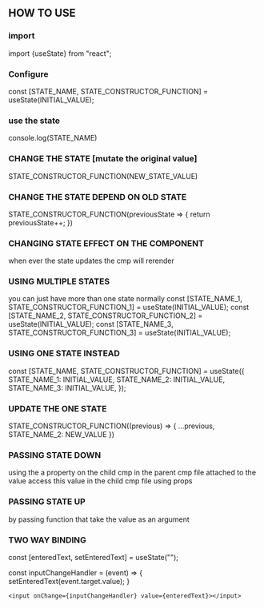 ## HOW TO USE

### import

import {useState} from "react";

### Configure

const [STATE_NAME, STATE_CONSTRUCTOR_FUNCTION] = useState(INITIAL_VALUE);

### use the state

console.log(STATE_NAME)

### CHANGE THE STATE [mutate the original value]

STATE_CONSTRUCTOR_FUNCTION(NEW_STATE_VALUE)

### CHANGE THE STATE DEPEND ON OLD STATE

STATE_CONSTRUCTOR_FUNCTION(previousState => {
return previousState++;
})

### CHANGING STATE EFFECT ON THE COMPONENT

when ever the state updates the cmp will rerender

### USING MULTIPLE STATES

you can just have more than one state normally
const [STATE_NAME_1, STATE_CONSTRUCTOR_FUNCTION_1] = useState(INITIAL_VALUE);
const [STATE_NAME_2, STATE_CONSTRUCTOR_FUNCTION_2] = useState(INITIAL_VALUE);
const [STATE_NAME_3, STATE_CONSTRUCTOR_FUNCTION_3] = useState(INITIAL_VALUE);

### USING ONE STATE INSTEAD

const [STATE_NAME, STATE_CONSTRUCTOR_FUNCTION] = useState({
STATE_NAME_1: INITIAL_VALUE,
STATE_NAME_2: INITIAL_VALUE,
STATE_NAME_3: INITIAL_VALUE,
});

### UPDATE THE ONE STATE

STATE_CONSTRUCTOR_FUNCTION((previous) => {
...previous,
STATE_NAME_2: NEW_VALUE
})

### PASSING STATE DOWN

using the a property on the child cmp in the parent cmp file attached to the value
access this value in the child cmp file using props

### PASSING STATE UP

by passing function that take the value as an argument

### TWO WAY BINDING

const [enteredText, setEnteredText] = useState("");

const inputChangeHandler = (event) => {
setEnteredText(event.target.value);
}

`<input onChange={inputChangeHandler} value={enteredText}></input>`

